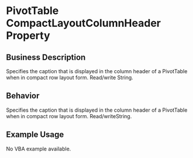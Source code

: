 # PivotTable CompactLayoutColumnHeader Property

## Business Description
Specifies the caption that is displayed in the column header of a PivotTable when in compact row layout form. Read/write String.

## Behavior
Specifies the caption that is displayed in the column header of a PivotTable when in compact row layout form. Read/writeString.

## Example Usage
No VBA example available.